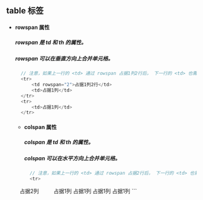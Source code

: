 ## table 标签

- #### rowspan 属性
  ##### rowspan 是 td 和 th 的属性。
  ##### rowspan 可以在垂直方向上合并单元格。
  ```javascript
    // 注意，如果上一行的 <td> 通过 rowspan 占据1列2行后， 下一行的 <td> 也需要相应的少一个
    <tr>
        <td rowspan="2">占据1列2行</td>
        <td>占据1列</td>
    </tr> 
    <tr>
        <td>占据1列</td>
    </tr>
  ```
  
  - #### colspan 属性
    ##### colspan 是 td 和 th 的属性。
    ##### colspan 可以在水平方向上合并单元格。
    ```javascript
      // 注意，如果上一行的 <td> 通过 rowspan 占据2行后， 下一行的 <td> 也需要相应的少一个
      <tr>
          <td colspan="2">占据2列</td>
          <td>占据1列</td>
      </tr> 
      <tr>
          <td>占据1列</td>
          <td>占据1列</td>
          <td>占据1列</td>
      </tr>
    ```
